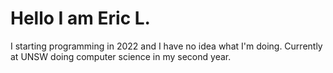# Hello I am Eric L.

I starting programming in 2022 and I have no idea what I'm doing. Currently at UNSW doing computer science in my second year.
